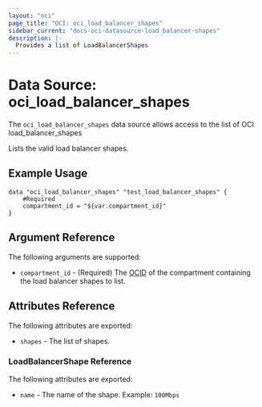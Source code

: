 ```yaml
---
layout: "oci"
page_title: "OCI: oci_load_balancer_shapes"
sidebar_current: "docs-oci-datasource-load_balancer-shapes"
description: |-
  Provides a list of LoadBalancerShapes
---
```


# Data Source: oci_load_balancer_shapes
The `oci_load_balancer_shapes` data source allows access to the list of OCI load_balancer_shapes

Lists the valid load balancer shapes.

## Example Usage

```hcl
data "oci_load_balancer_shapes" "test_load_balancer_shapes" {
	#Required
	compartment_id = "${var.compartment_id}"
}
```

## Argument Reference

The following arguments are supported:

* `compartment_id` - (Required) The [OCID](https://docs.us-phoenix-1.oraclecloud.com/Content/General/Concepts/identifiers.htm) of the compartment containing the load balancer shapes to list.


## Attributes Reference

The following attributes are exported:

* `shapes` - The list of shapes.

### LoadBalancerShape Reference

The following attributes are exported:

* `name` - The name of the shape.  Example: `100Mbps` 

